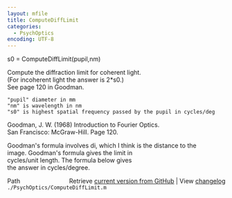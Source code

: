 ```yaml
---
layout: mfile
title: ComputeDiffLimit
categories:
  - PsychOptics
encoding: UTF-8
---
```


s0 = ComputeDiffLimit(pupil,nm)  

Compute the diffraction limit for coherent light.  
(For incoherent light the answer is 2\*s0.)  
See page 120 in Goodman.  

    "pupil" diameter in mm  
    "nm" is wavelength in nm  
    "s0" is highest spatial frequency passed by the pupil in cycles/deg  

Goodman, J. W. (1968) Introduction to Fourier Optics.  
San Francisco: McGraw-Hill. Page 120.  

Goodman's formula involves di, which I think is the distance to the  
image. Goodman's formula gives the limit in  
cycles/unit length.   The formula below gives  
the answer in cycles/degree.  


<div class="code_header" style="text-align:right;">
  <span style="float:left;">Path&nbsp;&nbsp;</span> <span class="counter">Retrieve <a href=
  "https://raw.github.com/Psychtoolbox-3/Psychtoolbox-3/beta/./PsychOptics/ComputeDiffLimit.m">current version from GitHub</a> | View <a href=
  "https://github.com/Psychtoolbox-3/Psychtoolbox-3/commits/beta/./PsychOptics/ComputeDiffLimit.m">changelog</a></span>
</div>
<div class="code">
  <code>./PsychOptics/ComputeDiffLimit.m</code>
</div>
